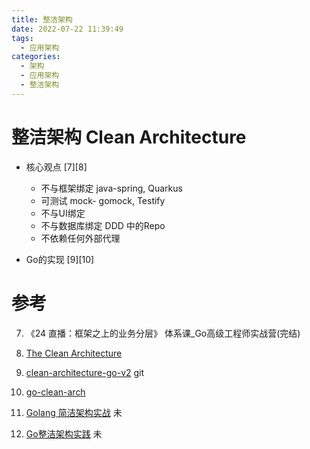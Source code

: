 ```yaml
---
title: 整洁架构
date: 2022-07-22 11:39:49
tags:
  - 应用架构
categories:
  - 架构 
  - 应用架构
  - 整洁架构
---
```


<p></p>
<!-- more -->


# 整洁架构 Clean Architecture
+ 核心观点 [7][8]
  - 不与框架绑定
    java-spring, Quarkus
  - 可测试
    mock- gomock, Testify
  - 不与UI绑定
  - 不与数据库绑定
    DDD 中的Repo
  - 不依赖任何外部代理

+ Go的实现 [9][10]


# 参考
7. 《24 直播：框架之上的业务分层》  体系课_Go高级工程师实战营(完结)
8. [The Clean Architecture](https://blog.cleancoder.com/uncle-bob/2012/08/13/the-clean-architecture.html)
9. [clean-architecture-go-v2](https://github.com/eminetto/clean-architecture-go-v2) git
10. [go-clean-arch](https://github.com/bxcodec/go-clean-arch)


100. [Golang 简洁架构实战](https://zhuanlan.zhihu.com/p/454054072)  未
101. [Go整洁架构实践](https://zhuanlan.zhihu.com/p/608097903) 未


